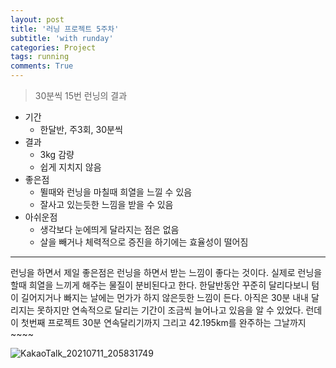```yaml
---
layout: post
title: '러닝 프로젝트 5주차'
subtitle: 'with runday'
categories: Project
tags: running
comments: True
---
```


> 30분씩 15번 런닝의 결과

- 기간
    - 한달반, 주3회, 30분씩
- 결과
    - 3kg 감량
    - 쉽게 지치지 않음
- 좋은점
    - 뛸때와 런닝을 마칠때 희열을 느낄 수 있음
    - 잘사고 있는듯한 느낌을 받을 수 있음
- 아쉬운점
    - 생각보다 눈에띄게 달라지는 점은 없음
    - 살을 빼거나 체력적으로 증진을 하기에는 효율성이 떨어짐
    
--------------------------------------------------

런닝을 하면서 제일 좋은점은 런닝을 하면서 받는 느낌이 좋다는 것이다.
실제로 런닝을 할때 희열을 느끼게 해주는 물질이 분비된다고 한다.
한달반동안 꾸준히 달리다보니 텀이 길어지거나 빠지는 날에는 먼가가 
하지 않은듯한 느낌이 든다. 아직은 30분 내내 달리지는 못하지만
연속적으로 달리는 기간이 조금씩 늘어나고 있음을 알 수 있었다.
런데이 첫번째 프로젝트 30분 연속달리기까지 그리고 42.195km를 완주하는 그날까지~~~~

![KakaoTalk_20210711_205831749](https://user-images.githubusercontent.com/51938331/125194356-e2e63000-e28b-11eb-9ced-f8068cd3b338.jpg)



